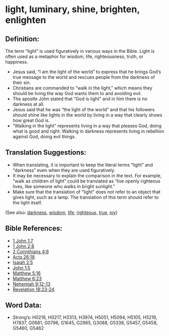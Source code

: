 # light, luminary, shine, brighten, enlighten

## Definition:

The term “light” is used figuratively in various ways in the Bible. Light is often used as a metaphor for wisdom, life, righteousness, truth, or happiness.

* Jesus said, “I am the light of the world” to express that he brings God’s true message to the world and rescues people from the darkness of their sin.
* Christians are commanded to “walk in the light,” which means they should be living the way God wants them to and avoiding evil.
* The apostle John stated that “God is light” and in him there is no darkness at all.
* Jesus said that he was “the light of the world” and that his followers should shine like lights in the world by living in a way that clearly shows how great God is.
* “Walking in the light” represents living in a way that pleases God, doing what is good and right. Walking in darkness represents living in rebellion against God, doing evil things.

## Translation Suggestions:

* When translating, it is important to keep the literal terms “light” and “darkness” even when they are used figuratively.
* It may be necessary to explain the comparison in the text. For example, “walk as children of light” could be translated as “live openly righteous lives, like someone who walks in bright sunlight.”
* Make sure that the translation of “light” does not refer to an object that gives light, such as a lamp. The translation of this term should refer to the light itself.

(See also: [darkness](../other/darkness.md), [wisdom](../kt/wise.md), [life](../kt/life.md), [righteous](../kt/righteous.md), [true](../kt/true.md), [joy](../other/joy.md))

## Bible References:

* [1 John 1:7](rc://en/tn/help/1jn/01/07)
* [1 John 2:8](rc://en/tn/help/1jn/02/08)
* [2 Corinthians 4:6](rc://en/tn/help/2co/04/06)
* [Acts 26:18](rc://en/tn/help/act/26/18)
* [Isaiah 2:5](rc://en/tn/help/isa/02/05)
* [John 1:5](rc://en/tn/help/jhn/01/05)
* [Matthew 5:16](rc://en/tn/help/mat/05/16)
* [Matthew 6:23](rc://en/tn/help/mat/06/23)
* [Nehemiah 9:12-13](rc://en/tn/help/neh/09/12)
* [Revelation 18:23-24](rc://en/tn/help/rev/18/23)

## Word Data:

* Strong’s: H0216, H0217, H3313, H3974, H5051, H5094, H5105, H5216, H7837, G0681, G0796, G1645, G2985, G3088, G5338, G5457, G5458, G5460, G5462
